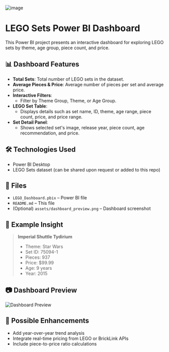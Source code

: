 ![image](https://github.com/user-attachments/assets/1713b1f0-d57c-40b3-b9ff-8e54b6dfedcc)

# LEGO Sets Power BI Dashboard

This Power BI project presents an interactive dashboard for exploring LEGO sets by theme, age group, piece count, and price.

## 📊 Dashboard Features

- **Total Sets**: Total number of LEGO sets in the dataset.
- **Average Pieces & Price**: Average number of pieces per set and average price.
- **Interactive Filters**: 
  - Filter by Theme Group, Theme, or Age Group.
- **LEGO Set Table**: 
  - Displays details such as set name, ID, theme, age range, piece count, price, and price range.
- **Set Detail Panel**: 
  - Shows selected set's image, release year, piece count, age recommendation, and price.

## 🛠 Technologies Used

- Power BI Desktop
- LEGO Sets dataset (can be shared upon request or added to this repo)

## 📁 Files

- `LEGO_Dashboard.pbix` – Power BI file
- `README.md` – This file
- (Optional) `assets/dashboard_preview.png` – Dashboard screenshot

## 🧱 Example Insight

> **Imperial Shuttle Tydirium**  
> - Theme: Star Wars  
> - Set ID: 75094-1  
> - Pieces: 937  
> - Price: $99.99  
> - Age: 9 years  
> - Year: 2015

## 📷 Dashboard Preview

![Dashboard Preview](assets/dashboard_preview.png)

## 🚀 Possible Enhancements

- Add year-over-year trend analysis
- Integrate real-time pricing from LEGO or BrickLink APIs
- Include piece-to-price ratio calculations



